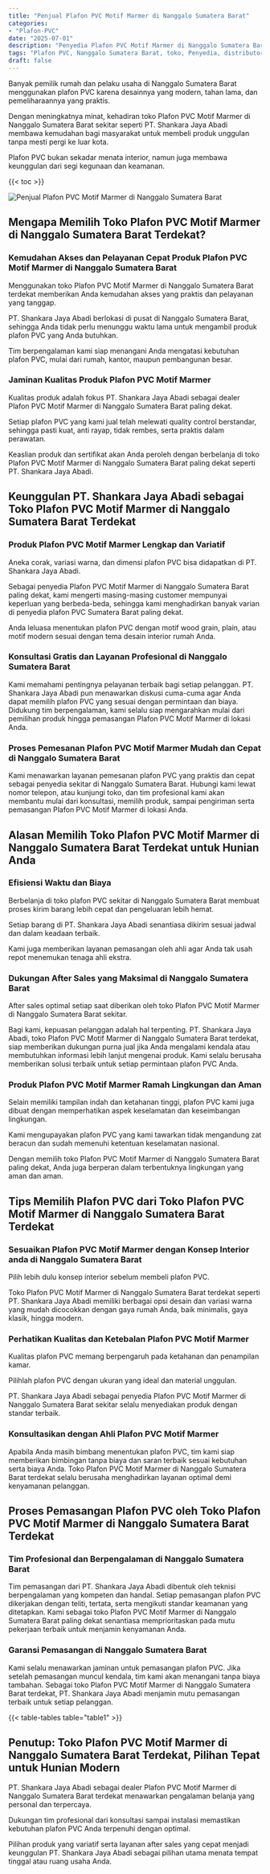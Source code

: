 ```yaml
---
title: "Penjual Plafon PVC Motif Marmer di Nanggalo Sumatera Barat"
categories: 
- "Plafon-PVC"
date: "2025-07-01"
description: "Penyedia Plafon PVC Motif Marmer di Nanggalo Sumatera Barat untuk hunian, office, serta ritel. Material unggulan, variasi motif, variasi warna menarik, dengan jasa penempatan oleh teknisi profesional serta kepastian resmi!|Layanan penyediaan Plafon PVC Motif Marmer di Nanggalo Sumatera Barat bagi kebutuhan hunian, perkantoran, atau gerai, dengan produk unggulan dan pemasangan oleh tenaga ahli berpengalaman dan garansi resmi.|Alternatif Plafon PVC Motif Marmer di Nanggalo Sumatera Barat yang terbukti untuk hunian, perkantoran, serta ritel, dengan plafon terbaik dan penempatan oleh tim berpengalaman dan jaminan resmi.|Penjualan Plafon PVC Motif Marmer di Nanggalo Sumatera Barat bagi hunian, office, serta gerai, dengan plafon terbaik dan penempatan dikerjakan oleh tenaga ahli ahli, lengkap beserta kepastian resmi.}"
tags: "Plafon PVC, Nanggalo Sumatera Barat, toko, Penyedia, distributor"
draft: false
---
```


Banyak pemilik rumah dan pelaku usaha di Nanggalo Sumatera Barat menggunakan plafon PVC karena desainnya yang modern, tahan lama, dan pemeliharaannya yang praktis.

Dengan meningkatnya minat, kehadiran toko Plafon PVC Motif Marmer di Nanggalo Sumatera Barat sekitar seperti PT. Shankara Jaya Abadi membawa kemudahan bagi masyarakat untuk membeli produk unggulan tanpa mesti pergi ke luar kota.

Plafon PVC bukan sekadar menata interior, namun juga membawa keunggulan dari segi kegunaan dan keamanan.

{{< toc >}}

![Penjual Plafon PVC Motif Marmer di Nanggalo Sumatera Barat](/images/Plafon-PVC/Penjual-Plafon-PVC-Motif-Marmer-di-Nanggalo-Sumatera-Barat.png)


## Mengapa Memilih Toko Plafon PVC Motif Marmer di Nanggalo Sumatera Barat Terdekat?

### Kemudahan Akses dan Pelayanan Cepat Produk Plafon PVC Motif Marmer di Nanggalo Sumatera Barat

Menggunakan toko Plafon PVC Motif Marmer di Nanggalo Sumatera Barat terdekat memberikan Anda kemudahan akses yang praktis dan pelayanan yang tanggap.

PT. Shankara Jaya Abadi berlokasi di pusat di Nanggalo Sumatera Barat, sehingga Anda tidak perlu menunggu waktu lama untuk mengambil produk plafon PVC yang Anda butuhkan.

Tim berpengalaman kami siap menangani Anda mengatasi kebutuhan plafon PVC, mulai dari rumah, kantor, maupun pembangunan besar.

### Jaminan Kualitas Produk Plafon PVC Motif Marmer

Kualitas produk adalah fokus PT. Shankara Jaya Abadi sebagai dealer Plafon PVC Motif Marmer di Nanggalo Sumatera Barat paling dekat.

Setiap plafon PVC yang kami jual telah melewati quality control berstandar, sehingga pasti kuat, anti rayap, tidak rembes, serta praktis dalam perawatan.

Keaslian produk dan sertifikat akan Anda peroleh dengan berbelanja di toko Plafon PVC Motif Marmer di Nanggalo Sumatera Barat paling dekat seperti PT. Shankara Jaya Abadi.

## Keunggulan PT. Shankara Jaya Abadi sebagai Toko Plafon PVC Motif Marmer di Nanggalo Sumatera Barat Terdekat

### Produk Plafon PVC Motif Marmer Lengkap dan Variatif

Aneka corak, variasi warna, dan dimensi plafon PVC bisa didapatkan di PT. Shankara Jaya Abadi.

Sebagai penyedia Plafon PVC Motif Marmer di Nanggalo Sumatera Barat paling dekat, kami mengerti masing-masing customer mempunyai keperluan yang berbeda-beda, sehingga kami menghadirkan banyak varian di penyedia plafon PVC Sumatera Barat paling dekat.

Anda leluasa menentukan plafon PVC dengan motif wood grain, plain, atau motif modern sesuai dengan tema desain interior rumah Anda.

### Konsultasi Gratis dan Layanan Profesional di Nanggalo Sumatera Barat

Kami memahami pentingnya pelayanan terbaik bagi setiap pelanggan. PT. Shankara Jaya Abadi pun menawarkan diskusi cuma-cuma agar Anda dapat memilih plafon PVC yang sesuai dengan permintaan dan biaya. Didukung tim berpengalaman, kami selalu siap mengarahkan mulai dari pemilihan produk hingga pemasangan Plafon PVC Motif Marmer di lokasi Anda.

### Proses Pemesanan Plafon PVC Motif Marmer Mudah dan Cepat di Nanggalo Sumatera Barat

Kami menawarkan layanan pemesanan plafon PVC yang praktis dan cepat sebagai penyedia sekitar di Nanggalo Sumatera Barat. Hubungi kami lewat nomor telepon, atau kunjungi toko, dan tim profesional kami akan membantu mulai dari konsultasi, memilih produk, sampai pengiriman serta pemasangan Plafon PVC Motif Marmer di lokasi Anda.

## Alasan Memilih Toko Plafon PVC Motif Marmer di Nanggalo Sumatera Barat Terdekat untuk Hunian Anda

### Efisiensi Waktu dan Biaya

Berbelanja di toko plafon PVC sekitar di Nanggalo Sumatera Barat membuat proses kirim barang lebih cepat dan pengeluaran lebih hemat.

Setiap barang di PT. Shankara Jaya Abadi senantiasa dikirim sesuai jadwal dan dalam keadaan terbaik.

Kami juga memberikan layanan pemasangan oleh ahli agar Anda tak usah repot menemukan tenaga ahli ekstra.

### Dukungan After Sales yang Maksimal di Nanggalo Sumatera Barat

After sales optimal setiap saat diberikan oleh toko Plafon PVC Motif Marmer di Nanggalo Sumatera Barat sekitar.

Bagi kami, kepuasan pelanggan adalah hal terpenting. PT. Shankara Jaya Abadi, toko Plafon PVC Motif Marmer di Nanggalo Sumatera Barat terdekat, siap memberikan dukungan purna jual jika Anda mengalami kendala atau membutuhkan informasi lebih lanjut mengenai produk. Kami selalu berusaha memberikan solusi terbaik untuk setiap permintaan plafon PVC Anda.

### Produk Plafon PVC Motif Marmer Ramah Lingkungan dan Aman

Selain memiliki tampilan indah dan ketahanan tinggi, plafon PVC kami juga dibuat dengan memperhatikan aspek keselamatan dan keseimbangan lingkungan.

Kami mengupayakan plafon PVC yang kami tawarkan tidak mengandung zat beracun dan sudah memenuhi ketentuan keselamatan nasional.

Dengan memilih toko Plafon PVC Motif Marmer di Nanggalo Sumatera Barat paling dekat, Anda juga berperan dalam terbentuknya lingkungan yang aman dan aman.

## Tips Memilih Plafon PVC dari Toko Plafon PVC Motif Marmer di Nanggalo Sumatera Barat Terdekat

### Sesuaikan Plafon PVC Motif Marmer dengan Konsep Interior anda di Nanggalo Sumatera Barat

Pilih lebih dulu konsep interior sebelum membeli plafon PVC.

Toko Plafon PVC Motif Marmer di Nanggalo Sumatera Barat terdekat seperti PT. Shankara Jaya Abadi memiliki berbagai opsi desain dan variasi warna yang mudah dicocokkan dengan gaya rumah Anda, baik minimalis, gaya klasik, hingga modern.

### Perhatikan Kualitas dan Ketebalan Plafon PVC Motif Marmer

Kualitas plafon PVC memang berpengaruh pada ketahanan dan penampilan kamar.

Pilihlah plafon PVC dengan ukuran yang ideal dan material unggulan.

PT. Shankara Jaya Abadi sebagai penyedia Plafon PVC Motif Marmer di Nanggalo Sumatera Barat sekitar selalu menyediakan produk dengan standar terbaik.

### Konsultasikan dengan Ahli Plafon PVC Motif Marmer

Apabila Anda masih bimbang menentukan plafon PVC, tim kami siap memberikan bimbingan tanpa biaya dan saran terbaik sesuai kebutuhan serta biaya Anda. Toko Plafon PVC Motif Marmer di Nanggalo Sumatera Barat terdekat selalu berusaha menghadirkan layanan optimal demi kenyamanan pelanggan.

## Proses Pemasangan Plafon PVC oleh Toko Plafon PVC Motif Marmer di Nanggalo Sumatera Barat Terdekat

### Tim Profesional dan Berpengalaman di Nanggalo Sumatera Barat

Tim pemasangan dari PT. Shankara Jaya Abadi dibentuk oleh teknisi berpengalaman yang kompeten dan handal. Setiap pemasangan plafon PVC dikerjakan dengan teliti, tertata, serta mengikuti standar keamanan yang ditetapkan. Kami sebagai toko Plafon PVC Motif Marmer di Nanggalo Sumatera Barat paling dekat senantiasa memprioritaskan pada mutu pekerjaan terbaik untuk menjamin kenyamanan Anda.

### Garansi Pemasangan di Nanggalo Sumatera Barat

Kami selalu menawarkan jaminan untuk pemasangan plafon PVC. Jika setelah pemasangan muncul kendala, tim kami akan menangani tanpa biaya tambahan. Sebagai toko Plafon PVC Motif Marmer di Nanggalo Sumatera Barat terdekat, PT. Shankara Jaya Abadi menjamin mutu pemasangan terbaik untuk setiap pelanggan.

{{< table-tables table="table1" >}}

## Penutup: Toko Plafon PVC Motif Marmer di Nanggalo Sumatera Barat Terdekat, Pilihan Tepat untuk Hunian Modern

PT. Shankara Jaya Abadi sebagai dealer Plafon PVC Motif Marmer di Nanggalo Sumatera Barat terdekat menawarkan pengalaman belanja yang personal dan terpercaya.

Dukungan tim profesional dari konsultasi sampai instalasi memastikan kebutuhan plafon PVC Anda terpenuhi dengan optimal.

Pilihan produk yang variatif serta layanan after sales yang cepat menjadi keunggulan PT. Shankara Jaya Abadi sebagai pilihan utama menata tempat tinggal atau ruang usaha Anda.